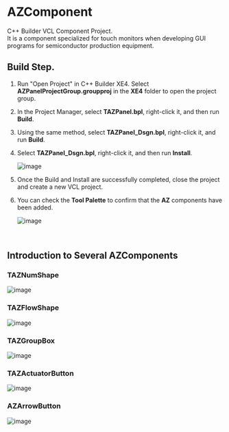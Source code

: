 # AZComponent
C++ Builder VCL Component Project. <br>
It is a component specialized for touch monitors when developing GUI programs for semiconductor production equipment.

## Build Step.
1. Run "Open Project" in C++ Builder XE4. Select **AZPanelProjectGroup.groupproj** in the **XE4** folder to open the project group.
2. In the Project Manager, select **TAZPanel.bpl**, right-click it, and then run **Build**.
3. Using the same method, select **TAZPanel_Dsgn.bpl**, right-click it, and run **Build**.
4. Select **TAZPanel_Dsgn.bpl**, right-click it, and then run **Install**.

    ![image](https://github.com/user-attachments/assets/f181d040-7b4f-400a-b217-39b38dd3c8d7)

5. Once the Build and Install are successfully completed, close the project and create a new VCL project.
6. You can check the **Tool Palette** to confirm that the **AZ** components have been added.

    ![image](https://github.com/user-attachments/assets/fbbbdc96-0db9-4971-ad95-f1ae697c2d9c)

<br>

## Introduction to Several AZComponents
### TAZNumShape
![image](https://github.com/user-attachments/assets/6f1b57d0-37c9-48c6-a8df-c344a5c08ba1)

### TAZFlowShape
![image](https://github.com/user-attachments/assets/28f120f5-ac61-42f8-a0b0-9c474cd4aa93)

### TAZGroupBox
![image](https://github.com/user-attachments/assets/6d08ea31-20cb-4de6-a950-6a9c4446080e)

### TAZActuatorButton
![image](https://github.com/user-attachments/assets/dd09b35b-8c2d-4471-bbef-2afaecbce305)

### AZArrowButton
![image](https://github.com/user-attachments/assets/90a91df0-8437-4dd0-82df-415d9c66492e)
